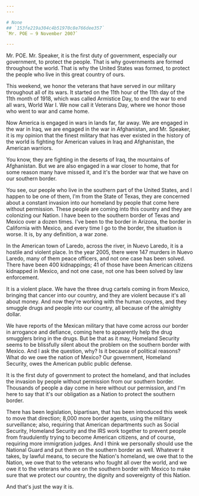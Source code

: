 ```yaml
---
---

# None
## `153fe219a304c4b51970c8e766dee357`
`Mr. POE — 9 November 2007`

---
```



Mr. POE. Mr. Speaker, it is the first duty of government, especially 
our government, to protect the people. That is why governments are 
formed throughout the world. That is why the United States was formed, 
to protect the people who live in this great country of ours.

This weekend, we honor the veterans that have served in our military 
throughout all of its wars. It started on the 11th hour of the 11th day 
of the 11th month of 1918, which was called Armistice Day, to end the 
war to end all wars, World War I. We now call it Veterans Day, where we 
honor those who went to war and came home.

Now America is engaged in wars in lands far, far away. We are engaged 
in the war in Iraq, we are engaged in the war in Afghanistan, and Mr. 
Speaker, it is my opinion that the finest military that has ever 
existed in the history of the world is fighting for American values in 
Iraq and Afghanistan, the American warriors.

You know, they are fighting in the deserts of Iraq, the mountains of 
Afghanistan. But we are also engaged in a war closer to home, that for 
some reason many have missed it, and it's the border war that we have 
on our southern border.

You see, our people who live in the southern part of the United 
States, and I happen to be one of them, I'm from the State of Texas, 
they are concerned about a constant invasion into our homeland by 
people that come here without permission. These people are coming into 
this country and they are colonizing our Nation. I have been to the 
southern border of Texas and Mexico over a dozen times. I've been to 
the border in Arizona, the border in California with Mexico, and every 
time I go to the border, the situation is worse. It is, by any 
definition, a war zone.

In the American town of Laredo, across the river, in Nuevo Laredo, it 
is a hostile and violent place. In the year 2005, there were 147 
murders in Nuevo Laredo, many of them peace officers, and not one case 
has been solved. There have been 400 kidnappings; 41 of those have been 
American citizens kidnapped in Mexico, and not one case, not one has 
been solved by law enforcement.

It is a violent place. We have the three drug cartels coming in from 
Mexico, bringing that cancer into our country, and they are violent 
because it's all about money. And now they're working with the human 
coyotes, and they smuggle drugs and people into our country, all 
because of the almighty dollar.

We have reports of the Mexican military that have come across our 
border in arrogance and defiance, coming here to apparently help the 
drug smugglers bring in the drugs. But be that as it may, Homeland 
Security seems to be blissfully silent about the problem on the 
southern border with Mexico. And I ask the question, why? Is it because 
of political reasons? What do we owe the nation of Mexico? Our 
government, Homeland Security, owes the American public public defense.

It is the first duty of government to protect the homeland, and that 
includes the invasion by people without permission from our southern 
border. Thousands of people a day come in here without our permission, 
and I'm here to say that it's our obligation as a Nation to protect the 
southern border.

There has been legislation, bipartisan, that has been introduced this 
week to move that direction; 8,000 more border agents, using the 
military surveillance; also, requiring that American departments such 
as Social Security, Homeland Security and the IRS work together to 
prevent people from fraudulently trying to become American citizens, 
and of course, requiring more immigration judges. And I think we 
personally should use the National Guard and put them on the southern 
border as well. Whatever it takes, by lawful means, to secure the 
Nation's homeland, we owe that to the Nation, we owe that to the 
veterans who fought all over the world, and we owe it to the veterans 
who are on the southern border with Mexico to make sure that we protect 
our country, the dignity and sovereignty of this Nation.

And that's just the way it is.
